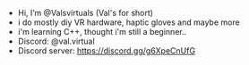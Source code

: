 - Hi, I’m @Valsvirtuals (Val's for short)
- i do mostly diy VR hardware, haptic gloves and maybe more
- i'm learning C++, thought i'm still a beginner..
- Discord: @val.virtual
- Discord server: https://discord.gg/g6XpeCnUfG

<!---
Valsvirtuals/Valsvirtuals is a ✨ special ✨ repository because its `README.md` (this file) appears on your GitHub profile.
You can click the Preview link to take a look at your changes.
--->
